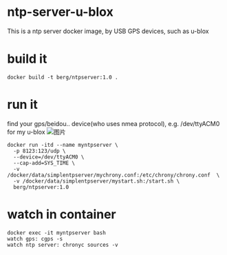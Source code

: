 # ntp-server-u-blox
This is a ntp server docker image, by USB GPS devices, such as u-blox 
# build it
```docker build -t berg/ntpserver:1.0 .```
# run it
find your gps/beidou.. device(who uses nmea protocol), e.g. /dev/ttyACM0 for my u-blox
![图片](https://github.com/user-attachments/assets/0fab31e1-5c9e-4363-8282-7ff2cf10007b)

```
docker run -itd --name myntpserver \
  -p 8123:123/udp \
  --device=/dev/ttyACM0 \
  --cap-add=SYS_TIME \
  -v /docker/data/simplentpserver/mychrony.conf:/etc/chrony/chrony.conf  \
  -v /docker/data/simplentpserver/mystart.sh:/start.sh \
  berg/ntpserver:1.0
```
# watch in container
```
docker exec -it myntpserver bash
watch gps: cgps -s
watch ntp server: chronyc sources -v
```
